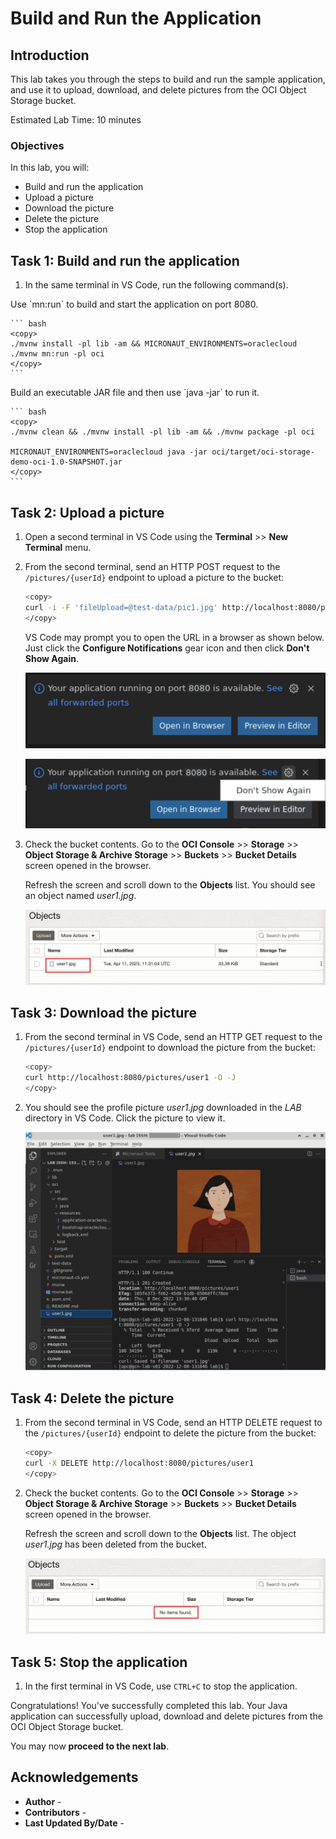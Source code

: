 # Build and Run the Application

## Introduction

This lab takes you through the steps to build and run the sample application, and use it to upload, download, and delete pictures from the OCI Object Storage bucket.

Estimated Lab Time: 10 minutes

### Objectives

In this lab, you will:

* Build and run the application
* Upload a picture
* Download the picture
* Delete the picture
* Stop the application

## Task 1: Build and run the application

1. In the same terminal in VS Code, run the following command(s).

<if type="mn_run">
   Use `mn:run` to build and start the application on port 8080.

	``` bash
	<copy>
	./mvnw install -pl lib -am && MICRONAUT_ENVIRONMENTS=oraclecloud ./mvnw mn:run -pl oci
	</copy>
	```
</if>

<if type="jar">
   Build an executable JAR file and then use `java -jar` to run it.

	``` bash
	<copy>
	./mvnw clean && ./mvnw install -pl lib -am && ./mvnw package -pl oci

	MICRONAUT_ENVIRONMENTS=oraclecloud java -jar oci/target/oci-storage-demo-oci-1.0-SNAPSHOT.jar
	</copy>
	```
</if>

## Task 2: Upload a picture

1. Open a second terminal in VS Code using the **Terminal** >> **New Terminal** menu.

2. From the second terminal, send an HTTP POST request to the `/pictures/{userId}` endpoint to upload a picture to the bucket:

	``` bash
	<copy>
	curl -i -F 'fileUpload=@test-data/pic1.jpg' http://localhost:8080/pictures/user1
	</copy>
	```

   VS Code may prompt you to open the URL in a browser as shown below. Just click the **Configure Notifications** gear icon and then click **Don't Show Again**.

   ![VS Code Ports](images/vscode-ports.png)

   ![VS Code Don't Show Again](images/vscode-dont-show-again.png)

3. Check the bucket contents. Go to the **OCI Console** >> **Storage** >> **Object Storage & Archive Storage** >> **Buckets** >> **Bucket Details** screen opened in the browser.

   Refresh the screen and scroll down to the **Objects** list. You should see an object named _user1.jpg_.

   ![Objects List](images/objects-list-user1.jpg)

## Task 3: Download the picture

1. From the second terminal in VS Code, send an HTTP GET request to the `/pictures/{userId}` endpoint to download the picture from the bucket:

	``` bash
	<copy>
	curl http://localhost:8080/pictures/user1 -O -J
	</copy>
	```

2. You should see the profile picture _user1.jpg_ downloaded in the _LAB_ directory in VS Code. Click the picture to view it.

   ![View Picture](./images/view-pic-user1.jpg)

## Task 4: Delete the picture

1. From the second terminal in VS Code, send an HTTP DELETE request to the `/pictures/{userId}` endpoint to delete the picture from the bucket:

	``` bash
	<copy>
	curl -X DELETE http://localhost:8080/pictures/user1
	</copy>
	```

2. Check the bucket contents. Go to the **OCI Console** >> **Storage** >> **Object Storage & Archive Storage** >> **Buckets** >> **Bucket Details** screen opened in the browser.

   Refresh the screen and scroll down to the **Objects** list. The object _user1.jpg_ has been deleted from the bucket.

   ![Objects List](./images/objects-list-empty.jpg)

## Task 5: Stop the application

1. In the first terminal in VS Code, use `CTRL+C` to stop the application.

Congratulations! You've successfully completed this lab. Your Java application can successfully upload, download and delete pictures from the OCI Object Storage bucket.

You may now **proceed to the next lab**.

## Acknowledgements

* **Author** - [](var:author)
* **Contributors** - [](var:contributors)
* **Last Updated By/Date** - [](var:last_updated)
